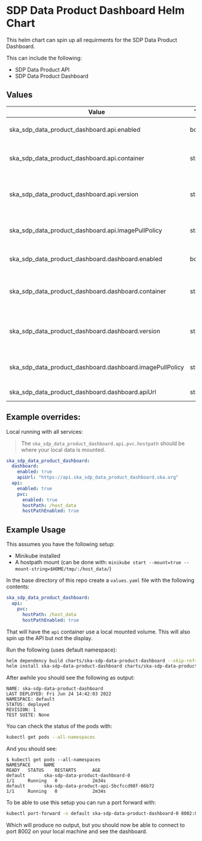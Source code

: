 # SDP Data Product Dashboard Helm Chart

This helm chart can spin up all requirments for the SDP Data Product Dashboard.

This can include the following:
* SDP Data Product API
* SDP Data Product Dashboard

## Values

| Value                                                          | Type      | Required   | Default                 | Comment                                            |
| -------------------------------------------------------------- | --------- | ---------- | --------------          | -------------------------------------------------- |
| ska_sdp_data_product_dashboard.api.enabled                     | boolean   | Yes        | True                    | Should the API be created                          |
| ska_sdp_data_product_dashboard.api.container                   | string    | Yes        | link                    | The Docker image for the API                       |
| ska_sdp_data_product_dashboard.api.version                     | string    | Yes        | latest                  | The version of the Docker image to use             |
| ska_sdp_data_product_dashboard.api.imagePullPolicy             | string    | Yes        | IfNotPresent            | When should the image be pulled                    |
| ska_sdp_data_product_dashboard.dashboard.enabled               | boolean   | Yes        | False                   | Should the dashboard be created                    |
| ska_sdp_data_product_dashboard.dashboard.container             | string    | Yes        | link                    | The Docker image for the dashboard                 |
| ska_sdp_data_product_dashboard.dashboard.version               | string    | Yes        | latest                  | The version of the Docker image to use             |
| ska_sdp_data_product_dashboard.dashboard.imagePullPolicy       | string    | Yes        | IfNotPresent            | When should the image be pulled                    |
| ska_sdp_data_product_dashboard.dashboard.apiUrl                | string    | Yes        | "http://localhost:8002" | Dashboard URL                                      |


## Example overrides:

Local running with all services:

> The `ska_sdp_data_product_dashboard.api.pvc.hostpath` should be where your local data is mounted.

```yaml
ska_sdp_data_product_dashboard:
  dashboard:
    enabled: true
    apiUrl: "https://api.ska_sdp_data_product_dashboard.ska.org"
  api:
    enabled: true
    pvc:
      enabled: true
      hostPath: /host_data
      hostPathEnabled: true
```



## Example Usage

This assumes you have the following setup:

* Minikube installed
* A hostpath mount (can be done with: `minikube start --mount=true --mount-string=$HOME/tmp/:/host_data/`)

In the base directory of this repo create a `values.yaml` file with the following contents:

```yaml
ska_sdp_data_product_dashboard:
  api:
    pvc:
      hostPath: /host_data
      hostPathEnabled: true
```

That will have the `api` container use a local mounted volume. This will also spin up the API but not the display.

Run the following (uses default namespace):

```bash
helm dependency build charts/ska-sdp-data-product-dashboard --skip-refresh
helm install ska-sdp-data-product-dashboard charts/ska-sdp-data-product-dashboard --values values.yaml --wait
```

After awhile you should see the following as output:

```
NAME: ska-sdp-data-product-dashboard
LAST DEPLOYED: Fri Jun 24 14:42:03 2022
NAMESPACE: default
STATUS: deployed
REVISION: 1
TEST SUITE: None
```

You can check the status of the pods with:

```bash
kubectl get pods --all-namespaces
```

And you should see:

```
$ kubectl get pods --all-namespaces
NAMESPACE     NAME                                                    READY   STATUS    RESTARTS      AGE
default       ska-sdp-data-product-dashboard-0                        1/1     Running   0             2m34s
default       ska-sdp-data-product-api-5bcfccd98f-66b72               1/1     Running   0             2m34s
```

To be able to use this setup you can run a port forward with:

```bash
kubectl port-forward -n default ska-sdp-data-product-dashboard-0 8002:8002
```

Which will produce no output, but you should now be able to connect to port 8002 on your local machine and see the dashboard.
